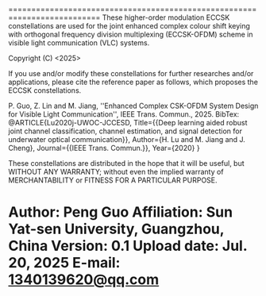 ==========================================================================
These higher-order modulation ECCSK constellations are used for the joint enhanced
complex colour shift keying with orthogonal frequency division multiplexing (ECCSK-OFDM) 
scheme in visible light communication (VLC) systems.

Copyright (C) <2025>  <Peng Guo>

If you use and/or modify these constellations for further researches and/or
applications, please cite the reference paper as follows, which proposes
the ECCSK constellations.

P. Guo, Z. Lin and M. Jiang, ''Enhanced Complex CSK-OFDM System Design for
Visible Light Communication'', IEEE Trans. Commun., 2025.
BibTex: @ARTICLE{Lu2020j-UWOC-JCCESD,
Title={{Deep learning aided robust joint channel classification, channel estimation, and signal detection for underwater optical communication}},
Author={H. Lu and M. Jiang and J. Cheng},
Journal={{IEEE Trans. Commun.}},
Year={2020}
}

These constellations are distributed in the hope that it will be useful,
but WITHOUT ANY WARRANTY; without even the implied warranty of
MERCHANTABILITY or FITNESS FOR A PARTICULAR PURPOSE.

Author: Peng Guo
Affiliation: Sun Yat-sen University, Guangzhou, China
Version: 0.1
Upload date: Jul. 20, 2025
E-mail: 1340139620@qq.com
==========================================================================
